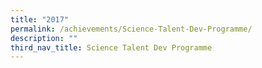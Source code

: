```yaml
---
title: "2017"
permalink: /achievements/Science-Talent-Dev-Programme/
description: ""
third_nav_title: Science Talent Dev Programme
---
```

